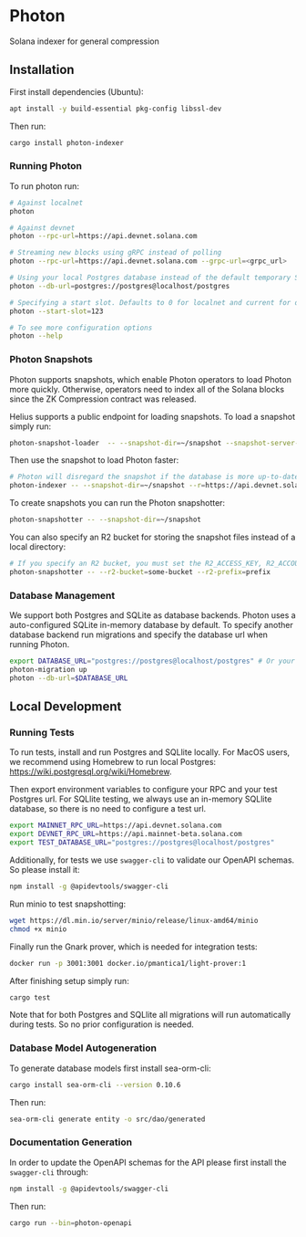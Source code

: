 # Photon

Solana indexer for general compression

## Installation

First install dependencies (Ubuntu):

```bash
apt install -y build-essential pkg-config libssl-dev
```

Then run:
```bash
cargo install photon-indexer
```

### Running Photon 

To run photon run:

```bash
# Against localnet
photon

# Against devnet
photon --rpc-url=https://api.devnet.solana.com

# Streaming new blocks using gRPC instead of polling
photon --rpc-url=https://api.devnet.solana.com --grpc-url=<grpc_url>

# Using your local Postgres database instead of the default temporary SQL database
photon --db-url=postgres://postgres@localhost/postgres

# Specifying a start slot. Defaults to 0 for localnet and current for devnet/mainnet
photon --start-slot=123 

# To see more configuration options
photon --help
```

### Photon Snapshots

Photon supports snapshots, which enable Photon operators to load Photon more quickly. Otherwise,
operators need to index all of the Solana blocks since the ZK Compression contract was released.

Helius supports a public endpoint for loading snapshots. To load a snapshot simply run:
```bash
photon-snapshot-loader  -- --snapshot-dir=~/snapshot --snapshot-server-url=https://photon-devnet-snapshot.helius-rpc.com
```

Then use the snapshot to load Photon faster:
```bash
# Photon will disregard the snapshot if the database is more up-to-date.
photon-indexer -- --snapshot-dir=~/snapshot --r=https://api.devnet.solana.com --db-url=postgres://postgres@localhost/postgres
```

To create snapshots you can run the Photon snapshotter:
```bash
photon-snapshotter -- --snapshot-dir=~/snapshot
```

You can also specify an R2 bucket for storing the snapshot files instead of a local directory:
```bash
# If you specify an R2 bucket, you must set the R2_ACCESS_KEY, R2_ACCOUNT_ID and R2_SECRET_KEY
photon-snapshotter -- --r2-bucket=some-bucket --r2-prefix=prefix
```


### Database Management

We support both Postgres and SQLite as database backends. Photon uses a auto-configured SQLite
in-memory database by default. To specify another database backend run migrations and specify the
database url when running Photon.

```bash
export DATABASE_URL="postgres://postgres@localhost/postgres" # Or your SQLlite database url
photon-migration up
photon --db-url=$DATABASE_URL
```

## Local Development

### Running Tests

To run tests, install and run Postgres and SQLlite locally. For MacOS users, we recommend using
Homebrew to run local Postgres: https://wiki.postgresql.org/wiki/Homebrew.

Then export environment variables to configure your RPC and your test Postgres url. For SQLlite testing,
we always use an in-memory SQLlite database, so there is no need to configure a test url.

```bash
export MAINNET_RPC_URL=https://api.devnet.solana.com
export DEVNET_RPC_URL=https://api.mainnet-beta.solana.com
export TEST_DATABASE_URL="postgres://postgres@localhost/postgres"
```

Additionally, for tests we use `swagger-cli` to validate our OpenAPI schemas. So please install it:
```bash
npm install -g @apidevtools/swagger-cli
```

Run minio to test snapshotting:
```bash
wget https://dl.min.io/server/minio/release/linux-amd64/minio
chmod +x minio
```

Finally run the Gnark prover, which is needed for integration tests:
```bash
docker run -p 3001:3001 docker.io/pmantica1/light-prover:1
```

After finishing setup simply run:
```bash
cargo test
```

Note that for both Postgres and SQLlite all migrations will run automatically during tests. So no
prior configuration is needed.

### Database Model Autogeneration

To generate database models first install sea-orm-cli:
```bash
cargo install sea-orm-cli --version 0.10.6
```

Then run:
```bash
sea-orm-cli generate entity -o src/dao/generated
```


### Documentation Generation

In order to update the OpenAPI schemas for the API please first install the `swagger-cli` through:

```bash
npm install -g @apidevtools/swagger-cli
```

Then run:
```bash
cargo run --bin=photon-openapi
```
